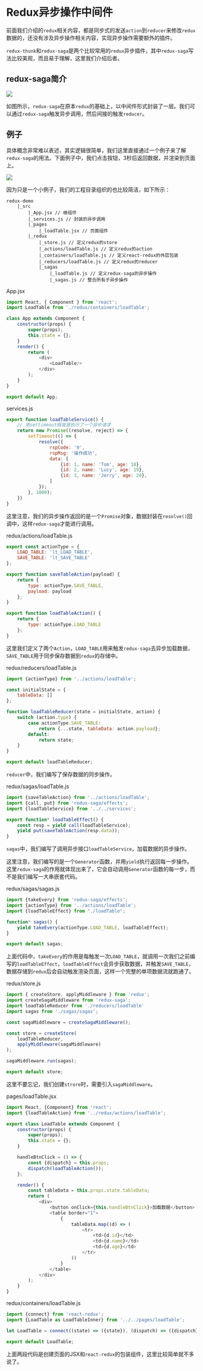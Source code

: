# Redux异步操作中间件

前面我们介绍的`redux`相关内容，都是同步式的发送`action`到`reducer`来修改`redux`数据的，还没有涉及异步操作相关内容，实现异步操作需要额外的插件。

`redux-thunk`和`redux-saga`是两个比较常用的`redux`异步插件，其中`redux-saga`写法比较美观，而且易于理解，这里我们介绍后者。

## redux-saga简介

![](res/1.jpg)

如图所示，`redux-saga`在原本`redux`的基础上，以中间件形式封装了一层。我们可以通过`redux-saga`触发异步调用，然后间接的触发`reducer`。

## 例子

具体概念非常难以表述，其实逻辑很简单，我们这里直接通过一个例子来了解`redux-saga`的用法。下面例子中，我们点击按钮，3秒后返回数据，并渲染到页面上。

![](res/2.png)

因为只是一个小例子，我们的工程目录组织的也比较简洁，如下所示：

```
redux-demo
    |_src
        |_App.jsx // 根组件
        |_services.js // 封装的异步调用
        |_pages
            |_loadTable.jsx // 页面组件
        |_redux
            |_store.js // 定义redux的store
            |_actions/loadTable.js // 定义redux的action
            |_containers/loadTable.js // 定义react-redux的外层包装
            |_reducers/loadTable.js // 定义redux的reducer
            |_sagas
                |_loadTable.js // 定义redux-saga的异步操作
                |_sagas.js // 整合所有子异步操作
```

App.jsx
```javascript
import React, { Component } from 'react';
import LoadTable from './redux/containers/loadTable';

class App extends Component {
    constructor(props) {
        super(props);
        this.state = {};
    }
    render() {
        return (
            <div>
                <LoadTable/>
            </div>
        );
    }
}

export default App;
```

services.js
```javascript
export function loadTableService() {
    // 用settimeout假装是执行了一个异步请求
    return new Promise((resolve, reject) => {
        setTimeout(() => {
            resolve({
                rspCode: '0',
                rspMsg: '操作成功',
                data: [
                    {id: 1, name: 'Tom', age: 18},
                    {id: 2, name: 'Lucy', age: 19},
                    {id: 3, name: 'Jerry', age: 20},
                ]
            });
        }, 1000);
    })
}
```

这里注意，我们的异步操作返回的是一个`Promise`对象，数据封装在`resolve()`回调中，这样`redux-saga`才能进行调用。

redux/actions/loadTable.js
```javascript
export const actionType = {
    LOAD_TABLE: 'lt_LOAD_TABLE',
    SAVE_TABLE: 'lt_SAVE_TABLE'
};

export function saveTableAction(payload) {
    return {
        type: actionType.SAVE_TABLE,
        payload: payload
    };
}

export function loadTableAction() {
    return {
        type: actionType.LOAD_TABLE
    };
}
```

这里我们定义了两个`Action`，`LOAD_TABLE`用来触发`redux-saga`去异步加载数据，`SAVE_TABLE`用于同步保存数据到`redux`的存储中。

redux/reducers/loadTable.js
```javascript
import {actionType} from '../actions/loadTable';

const initialState = {
    tableData: []
};

function loadTableReducer(state = initialState, action) {
    switch (action.type) {
        case actionType.SAVE_TABLE:
            return {...state, tableData: action.payload};
        default:
            return state;
    }
}

export default loadTableReducer;
```

`reducer`中，我们编写了保存数据的同步操作。

redux/sagas/loadTable.js
```javascript
import {saveTableAction} from '../actions/loadTable';
import {call, put} from 'redux-saga/effects';
import {loadTableService} from '../../services';

export function* loadTableEffect() {
    const resp = yield call(loadTableService);
    yield put(saveTableAction(resp.data));
}
```

`sagas`中，我们编写了调用异步接口`loadTableService`，加载数据的异步操作。

这里注意，我们编写的是一个`Generator`函数，并用`yield`执行返回每一步操作。这里`redux-saga`的作用就体现出来了，它会自动调用`Generator`函数的每一步，而不是我们编写一大串嵌套代码。

redux/sagas/sagas.js
```javascript
import {takeEvery} from 'redux-saga/effects';
import {actionType} from '../actions/loadTable';
import {loadTableEffect} from "./loadTable";

function* sagas() {
    yield takeEvery(actionType.LOAD_TABLE, loadTableEffect);
}

export default sagas;
```

上面代码中，`takeEvery`的作用是每触发一次`LOAD_TABLE`，就调用一次我们之前编写的`loadTableEffect`，`loadTableEffect`会异步获取数据，并触发`SAVE_TABLE`，数据存储到`redux`后会自动触发渲染页面，这样一个完整的单项数据流就跑通了。

redux/store.js
```javascript
import { createStore, applyMiddleware } from 'redux';
import createSagaMiddleware from 'redux-saga';
import loadTableReducer from './reducers/loadTable'
import sagas from './sagas/sagas';

const sagaMiddleware = createSagaMiddleware();

const store = createStore(
    loadTableReducer,
    applyMiddleware(sagaMiddleware)
);

sagaMiddleware.run(sagas);

export default store;
```

这里不要忘记，我们创建`strore`时，需要引入`sagaMiddleware`。

pages/loadTable.jsx
```javascript
import React, {Component} from 'react';
import {loadTableAction} from '../redux/actions/loadTable';

export class LoadTable extends Component {
    constructor(props) {
        super(props);
        this.state = {};
    }

    handleBtnClick = () => {
        const {dispatch} = this.props;
        dispatch(loadTableAction());
    };

    render() {
        const tableData = this.props.state.tableData;
        return (
            <div>
                <button onClick={this.handleBtnClick}>加载数据</button>
                <table border="1">
                    {
                        tableData.map((d) => (
                            <tr>
                                <td>{d.id}</td>
                                <td>{d.name}</td>
                                <td>{d.age}</td>
                            </tr>
                        ))
                    }
                </table>
            </div>
        );
    }
}
```

redux/containers/loadTable.js
```javascript
import {connect} from 'react-redux';
import {LoadTable as LoadTableInner} from '../../pages/loadTable';

let LoadTable = connect((state) => ({state}), (dispatch) => ({dispatch}))(LoadTableInner);

export default LoadTable;
```

上面两段代码是创建页面的JSX和`react-redux`的包装组件，这里比较简单就不多说了。
